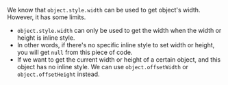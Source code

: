 We know that <code>object.style.width</code> can be used to get object's width. However, it has some limits.    

* <code>object.style.width</code> can only be used to get the width when the width or height is inline style.     
* In other words, if there's no specific inline style to set width or height, you will get <code>null</code> from this piece of code.    
* If we want to get the current width or height of a certain object, and this object has no inline style. We can use <code>object.offsetWidth</code> or <code>object.offsetHeight</code> instead.   

